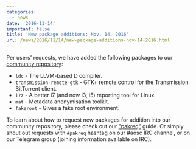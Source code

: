 ```yaml
---
categories:
  - news
date: '2016-11-14'
important: false
title: 'New package additions: Nov. 14, 2016'
url: /news/2016/11/14/new-package-additions-nov-14-2016.html
---
```



Per users' requests, we have added the following packages to our [community repository](https://repo.aosc.io/):

- `ldc` - The LLVM-based D compiler.
- `transmission-remote-gtk` - GTK+ remote control for the Transmission BitTorrent client.
- `i7z` - A better i7 (and now i3, i5) reporting tool for Linux.
- `mat` - Metadata anonymisation toolkit.
- `fakeroot` - Gives a fake root environment.

To learn about how to request new packages for addition into our community repository, please check out our ["pakreq"](https://github.com/AOSC-Dev/aosc-os-abbs/blob/staging/CONTRIBUTING.md#hey-i-need-a-new-package) guide. Or simply shout out requests with `#pakreq` hashtag on our #aosc IRC channel, or on our Telegram group (joining information available on IRC).